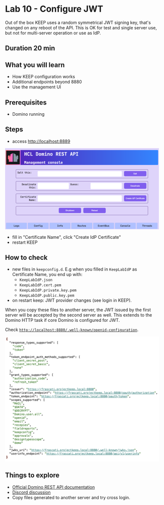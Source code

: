 # Lab 10 - Configure JWT

Out of the box KEEP uses a random symmetrical JWT signing key, that's changed on any reboot of the API. This is OK for test and single server use, but not for multi-server operation or use as IdP.

## Duration 20 min

## What you will learn

- How KEEP configuration works
- Additional endpoints beyond 8880
- Use the management UI

## Prerequisites

- Domino running

## Steps

- access [http://localhost:8889](http://localhost:8889)

![ManagementConsole](img/ManagementConsole.png)

- fill in "Certificate Name", click "Create IdP Certificate"
- restart KEEP

## How to check

- new files in `keepconfig.d`. E.g when you filled in `KeepLabIdP` as Certificate Name, you end up with:
  - `KeepLabIdP.json`
  - `KeepLabIdP.cert.pem`
  - `KeepLabIdP.private.key.pem`
  - `KeepLabIdP.public.key.pem`
- on restart keep: JWT provider changes (see login in KEEP).

When you copy these files to another server, the JWT issued by the first server will be accepted by the second server as well. This extends to the Domino HTTP task if core Domino is configured for JWT.

Check [`http://localhost:8880/.well-known/openid-configuration`](http://localhost:8880/.well-known/openid-configuration).

![OpenID config](img/Openidconfig.png)

## Things to explore

- [Official Domino REST API documentation](https://opensource.hcltechsw.com/Domino-rest-api/index.html)
- [Discord discussion](https://discord.com/invite/jmRHpDRnH4)
- Copy files generated to another server and try cross login.
